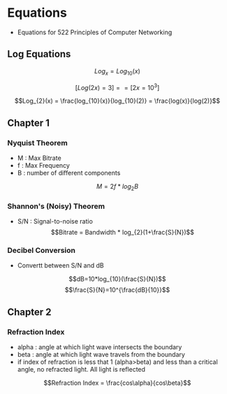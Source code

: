 # Equations

- Equations for 522 Principles of Computer Networking

## Log Equations

$$Log_{x} = Log_{10}(x)$$

$$[Log(2x) = 3] == [2x = 10^{3}]$$

$$Log_{2}(x) = \frac{log_{10}(x)}{log_{10}(2)} = \frac{log(x)}{log(2)}$$

## Chapter 1

### Nyquist Theorem

- M : Max Bitrate
- f : Max Frequency
- B : number of different components

$$M = 2f * log_{2}B$$

### Shannon's (Noisy) Theorem

- S/N : Signal-to-noise ratio
$$Bitrate = Bandwidth * log_{2}(1+\frac{S}{N})$$

### Decibel Conversion
- Convertt between S/N and dB

$$dB=10*log_{10}(\frac{S}{N})$$
$$\frac{S}{N}=10^{\frac{dB}{10}}$$

## Chapter 2

### Refraction Index

- alpha : angle at which light wave intersects the boundary
- beta : angle at which light wave travels from the boundary
- if index of refraction is less that 1 (alpha>beta) and less than a critical angle, no refracted light. All light is reflected

$$Refraction Index = \frac{cos\alpha}{cos\beta}$$    




